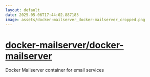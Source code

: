 ```yaml
---
layout: default
date: 2025-05-06T17:44:02.887183
image: assets/docker-mailserver_docker-mailserver_cropped.png
---
```


# [docker-mailserver/docker-mailserver](https://github.com/docker-mailserver/docker-mailserver)

Docker Mailserver container for email services

